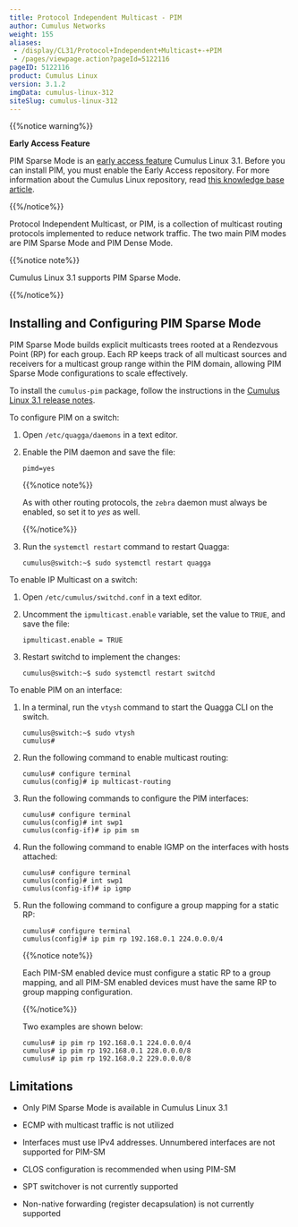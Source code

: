 ```yaml
---
title: Protocol Independent Multicast - PIM
author: Cumulus Networks
weight: 155
aliases:
 - /display/CL31/Protocol+Independent+Multicast+-+PIM
 - /pages/viewpage.action?pageId=5122116
pageID: 5122116
product: Cumulus Linux
version: 3.1.2
imgData: cumulus-linux-312
siteSlug: cumulus-linux-312
---
```

{{%notice warning%}}

**Early Access Feature**

PIM Sparse Mode is an [early access
feature](https://support.cumulusnetworks.com/hc/en-us/articles/202933878)
Cumulus Linux 3.1. Before you can install PIM, you must enable the Early
Access repository. For more information about the Cumulus Linux
repository, read [this knowledge base
article](https://support.cumulusnetworks.com/hc/en-us/articles/217422127).

{{%/notice%}}

Protocol Independent Multicast, or PIM, is a collection of multicast
routing protocols implemented to reduce network traffic. The two main
PIM modes are PIM Sparse Mode and PIM Dense Mode.

{{%notice note%}}

Cumulus Linux 3.1 supports PIM Sparse Mode.

{{%/notice%}}

## <span>Installing and Configuring PIM Sparse Mode</span>

PIM Sparse Mode builds explicit multicasts trees rooted at a Rendezvous
Point (RP) for each group. Each RP keeps track of all multicast sources
and receivers for a multicast group range within the PIM domain,
allowing PIM Sparse Mode configurations to scale effectively.

To install the `cumulus-pim` package, follow the instructions in the
[Cumulus Linux 3.1 release
notes](https://support.cumulusnetworks.com/hc/en-us/articles/224473608#ea).

To configure PIM on a switch:

1.  Open `/etc/quagga/daemons` in a text editor.

2.  Enable the PIM daemon and save the file:
    
        pimd=yes
    
    {{%notice note%}}
    
    As with other routing protocols, the `zebra` daemon must always be
    enabled, so set it to *yes* as well.
    
    {{%/notice%}}

3.  Run the `systemctl restart` command to restart Quagga:
    
        cumulus@switch:~$ sudo systemctl restart quagga

To enable IP Multicast on a switch:

1.  Open `/etc/cumulus/switchd.conf` in a text editor.

2.  Uncomment the `ipmulticast.enable` variable, set the value to
    `TRUE`, and save the file:
    
        ipmulticast.enable = TRUE

3.  Restart switchd to implement the changes:
    
        cumulus@switch:~$ sudo systemctl restart switchd

To enable PIM on an interface:

1.  In a terminal, run the `vtysh` command to start the Quagga CLI on
    the switch.
    
        cumulus@switch:~$ sudo vtysh
        cumulus# 

2.  Run the following command to enable multicast routing:
    
        cumulus# configure terminal
        cumulus(config)# ip multicast-routing

3.  Run the following commands to configure the PIM interfaces:
    
        cumulus# configure terminal
        cumulus(config)# int swp1
        cumulus(config-if)# ip pim sm

4.  Run the following command to enable IGMP on the interfaces with
    hosts attached:
    
        cumulus# configure terminal
        cumulus(config)# int swp1 
        cumulus(config-if)# ip igmp

5.  Run the following command to configure a group mapping for a static
    RP:
    
        cumulus# configure terminal 
        cumulus(config)# ip pim rp 192.168.0.1 224.0.0.0/4
    
    {{%notice note%}}
    
    Each PIM-SM enabled device must configure a static RP to a group
    mapping, and all PIM-SM enabled devices must have the same RP to
    group mapping configuration.
    
    {{%/notice%}}
    
    Two examples are shown below:
    
        cumulus# ip pim rp 192.168.0.1 224.0.0.0/4
        cumulus# ip pim rp 192.168.0.1 228.0.0.0/8
        cumulus# ip pim rp 192.168.0.2 229.0.0.0/8

## <span>Limitations</span>

  - Only PIM Sparse Mode is available in Cumulus Linux 3.1

  - ECMP with multicast traffic is not utilized

  - Interfaces must use IPv4 addresses. Unnumbered interfaces are not
    supported for PIM-SM

  - CLOS configuration is recommended when using PIM-SM

  - SPT switchover is not currently supported

  - Non-native forwarding (register decapsulation) is not currently
    supported

<article id="html-search-results" class="ht-content" style="display: none;">

</article>

<footer id="ht-footer">

</footer>
